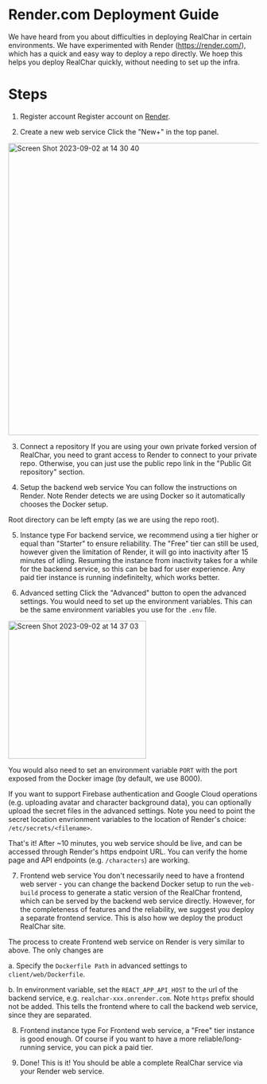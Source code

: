 # Render.com Deployment Guide
We have heard from you about difficulties in deploying RealChar in certain environments. We have experimented with Render (https://render.com/), which has a quick and easy way to deploy a repo directly. We hoep this helps you deploy RealChar quickly, without needing to set up the infra.

# Steps

1. Register account
Register account on [Render](https://render.com/). 

2. Create a new web service
Click the "New+" in the top panel.
<img width="587" alt="Screen Shot 2023-09-02 at 14 30 40" src="https://github.com/Shaunwei/RealChar/assets/6148473/c4fa6db4-59a0-4ace-a176-0313a5584585">

3. Connect a repository
If you are using your own private forked version of RealChar, you need to grant access to Render to connect to your private repo. Otherwise, you can just use the public repo link in the "Public Git repository" section.

4. Setup the backend web service
You can follow the instructions on Render. Note Render detects we are using Docker so it automatically chooses the Docker setup. 

Root directory can be left empty (as we are using the repo root).

5. Instance type
For backend service, we recommend using a tier higher or equal than "Starter" to ensure reliability. The "Free" tier can still be used, however given the limitation of Render, it will go into inactivity after 15 minutes of idling. Resuming the instance from inactivity takes for a while for the backend service, so this can be bad for user experience. Any paid tier instance is running indefinitelty, which works better. 

6. Advanced setting
Click the "Advanced" button to open the advanced settings. You would need to set up the environment variables. This can be the same environment variables you use for the `.env` file.
<img width="277" alt="Screen Shot 2023-09-02 at 14 37 03" src="https://github.com/Shaunwei/RealChar/assets/6148473/dac222db-c6d3-4ffe-8c84-6a8c8f35d544">

You would also need to set an environment variable `PORT` with the port exposed from the Docker image (by default, we use 8000).

If you want to support Firebase authentication and Google Cloud operations (e.g. uploading avatar and character background data), you can optionally upload the secret files in the advanced settings. Note you need to point the secret location envrionment variables to the location of Render's choice: `/etc/secrets/<filename>`.

That's it! After ~10 minutes, you web service should be live, and can be accessed through Render's https endpoint URL. You can verify the home page and API endpoints (e.g. `/characters`) are working.

7. Frontend web service
You don't necessarily need to have a frontend web server - you can change the backend Docker setup to run the `web-build` process to generate a static version of the RealChar frontend, which can be served by the backend web service directly. However, for the completeness of features and the reliability, we suggest you deploy a separate frontend service. This is also how we deploy the product RealChar site. 

The process to create Frontend web service on Render is very similar to above. The only changes are

a. Specify the `Dockerfile Path` in advanced settings to `client/web/Dockerfile`.

b. In environment variable, set the `REACT_APP_API_HOST` to the url of the backend service, e.g. `realchar-xxx.onrender.com`. Note `https` prefix should not be added. This tells the frontend where to call the backend web service, since they are separated.

8. Frontend instance type
For Frontend web service, a "Free" tier instance is good enough. Of course if you want to have a more reliable/long-running service, you can pick a paid tier. 

9. Done!
This is it! You should be able a complete RealChar service via your Render web service.
